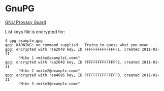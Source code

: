 # GnuPG

[GNU Provacy Guard](https://gnupg.org/)

List keys file is encrypted for:

    $ gpg example.gpg
    gpg: WARNING: no command supplied.  Trying to guess what you mean ...
    gpg: encrypted with rsa2048 key, ID FFFFFFFFFFFFFFF1, created 2011-01-11
          "Mike 1 <mike@example1.com>"
    gpg: encrypted with rsa2048 key, ID FFFFFFFFFFFFFFF2, created 2011-01-11
          "Mike 2 <mike2@example.com>"
    gpg: encrypted with rsa4096 key, ID FFFFFFFFFFFFFFF3, created 2011-01-11
          "Mike 3 <mike3@example.com>"
